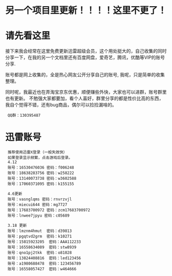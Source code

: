 # 另一个项目里更新！！！！这里不更了！
# 请先看这里

接下来我会经常在这里免费更新迅雷超级会员，这个用处挺大的，自己收集的同时分享一下，在我的另一个文档里还有百度网盘，爱奇艺，腾讯，优酷等VIP的账号分享.

账号都是网上收集的，全是热心网友公开分享自己的账号, 我呢，只是简单的收集整理。

同时呢，我最近也在弄淘宝京东优惠，顺便赚些外快，大家也可以进群，账号群里也有更新。 不勉强大家都要加，看个人喜好，群里分享的都是性价比高的东西，我自个觉得不错，还有bug商品，偶尔可以捡捡漏啥的。 

     QQ群：130395487

# 迅雷账号 
     推荐使用迅雷X登录（一般失效快）
     如果登录显示频繁，点击游戏后登录。
     4.12
     账号：16530476036 密码：f006248
     账号：18638283756 密码：w258222
     账号：13140073738 密码：w3602588
     账号：17060371095 密码：k155155
    
     4.6更新
     账号：vasnglqms 密码：rnvrzvjl
     账号：miecui644 密码：mg7727
     账号：17683700972 密码：zcm17683700972
     账号：lnwee7jpyu 密码：c05689
     
     3.18 更新
     账号：lmznm4hmut  密码：d39813
     账号：pgqtvd2grm  密码：k10271
     账号：15815923205  密码：AAA112233
     账号：16558634089  密码：stw8939
     账号：qno1pj2tkk  密码：o81028
     账号：13824408816  密码：led123456
     账号：a1980688478  密码：123456789
     账号：16558057427  密码：w464666

     
